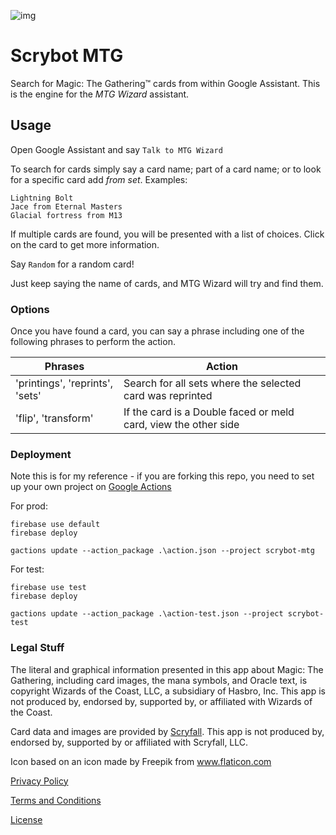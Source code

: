 ![img](https://github.com/richardbmx/scrybot-mtg/blob/master/Logotype.png?raw=true)

# Scrybot MTG #
Search for Magic: The Gathering™ cards from within Google Assistant. This is the engine for the *MTG Wizard* assistant.


## Usage ##
Open Google Assistant and say ```Talk to MTG Wizard```

To search for cards simply say a card name; part of a card name; or to look for a specific card add *from set*. Examples:

```
Lightning Bolt
Jace from Eternal Masters
Glacial fortress from M13
```
If multiple cards are found, you will be presented with a list of choices. Click on the card to get more information.

Say ```Random``` for a random card!

Just keep saying the name of cards, and MTG Wizard will try and find them.

### Options ###

Once you have found a card, you can say a phrase including one of the following phrases to perform the action.

| Phrases | Action |
| --- | --- |
| 'printings', 'reprints', 'sets' | Search for all sets where the selected card was reprinted |
| 'flip', 'transform' | If the card is a Double faced or meld card, view the other side |

### Deployment ###

Note this is for my reference - if you are forking this repo, you need to set up your own project on [Google Actions](https://console.actions.google.com)

For prod:
```
firebase use default
firebase deploy

gactions update --action_package .\action.json --project scrybot-mtg
```

For test:
```
firebase use test
firebase deploy

gactions update --action_package .\action-test.json --project scrybot-test
```

### Legal Stuff ###

The literal and graphical information presented in this app about Magic: The Gathering, including card images, the mana symbols, and Oracle text, is copyright Wizards of the Coast, LLC, a subsidiary of Hasbro, Inc. This app is not produced by, endorsed by, supported by, or affiliated with Wizards of the Coast.

Card data and images are provided by [Scryfall](www.scryfall.com). This app is not produced by, endorsed by, supported by or affiliated with Scryfall, LLC.

Icon based on an icon made by Freepik from www.flaticon.com 

[Privacy Policy](PrivacyPolicy.md)

[Terms and Conditions](TermsConditions.md)

[License](License.md)
